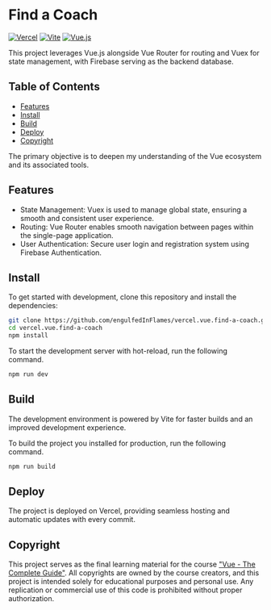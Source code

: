 # Find a Coach

[![Vercel](https://img.shields.io/badge/Vercel-000000?style=for-the-badge&logo=vercel&logoColor=white)](https://vercel.com/)
[![Vite](https://img.shields.io/badge/Vite-B73BFE?style=for-the-badge&logo=vite&logoColor=FFD62E)](https://vitejs.dev/)
[![Vue.js](https://img.shields.io/badge/Vue%20js-35495E?style=for-the-badge&logo=vuedotjs&logoColor=4FC08D)](https://vuejs.org/)

This project leverages Vue.js alongside Vue Router for routing and Vuex for state management, with Firebase serving as the backend database.

## Table of Contents

- [Features](#features)
- [Install](#install)
- [Build](#build)
- [Deploy](#deploy)
- [Copyright](#copyright)

The primary objective is to deepen my understanding of the Vue ecosystem and its associated tools.

## Features

- State Management: Vuex is used to manage global state, ensuring a smooth and consistent user experience.
- Routing: Vue Router enables smooth navigation between pages within the single-page application.
- User Authentication: Secure user login and registration system using Firebase Authentication.

## Install

To get started with development, clone this repository and install the dependencies:

```bash
git clone https://github.com/engulfedInFlames/vercel.vue.find-a-coach.git
cd vercel.vue.find-a-coach
npm install
```

To start the development server with hot-reload, run the following command.

```bash
npm run dev
```

## Build

The development environment is powered by Vite for faster builds and an improved development experience.

To build the project you installed for production, run the following command.

```bash
npm run build
```

## Deploy

The project is deployed on Vercel, providing seamless hosting and automatic updates with every commit.

## Copyright

This project serves as the final learning material for the course ["Vue - The Complete Guide"](https://www.udemy.com/course/vuejs-2-the-complete-guide/). All copyrights are owned by the course creators, and this project is intended solely for educational purposes and personal use. Any replication or commercial use of this code is prohibited without proper authorization.
